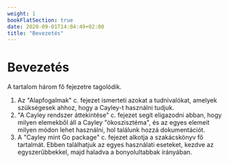 ```yaml
---
weight: 1
bookFlatSection: true
date: 2020-09-01T14:04:49+02:00
title: "Bevezetés"
---
```


# Bevezetés

A tartalom három fő fejezetre tagolódik.
1. Az "Alapfogalmak" c. fejezet ismerteti azokat a tudnivalókat, amelyek szükségesek ahhoz, hogy a Cayley-t használni tudjuk.
2. "A Cayley rendszer áttekintése" c. fejezet segít eligazodni abban, hogy milyen elemekből áll a Cayley "ökoszisztéma", és az egyes elemeit milyen módon lehet használni, hol találunk hozzá dokumentációt.
3. A "Cayley mint Go package" c. fejezet alkotja a szakácskönyv fő tartalmát. Ebben találhatjuk az egyes használati eseteket, kezdve az egyszerűbbekkel, majd haladva a bonyolultabbak irányában.
